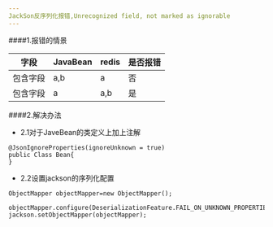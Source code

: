 ```yaml
---
JackSon反序列化报错,Unrecognized field, not marked as ignorable
---
```

####1.报错的情景

字段|JavaBean | redis| 是否报错
-------|-------|--------------|------------|
包含字段|a,b | a | 否 |
包含字段|a | a,b | 是|

####2.解决办法
- 2.1对于JaveBean的类定义上加上注解
```
@JsonIgnoreProperties(ignoreUnknown = true)  
public Class Bean{
}
```  

- 2.2设置jackson的序列化配置
```
ObjectMapper objectMapper=new ObjectMapper();
        objectMapper.configure(DeserializationFeature.FAIL_ON_UNKNOWN_PROPERTIES,false);
jackson.setObjectMapper(objectMapper);
```
